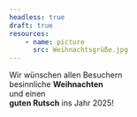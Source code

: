 ```yaml
---
headless: true
draft: true
resources:
    - name: picture
      src: Weihnachtsgrüße.jpg
---
```


Wir wünschen allen Besuchern  
besinnliche **Weihnachten**  
und einen  
**guten Rutsch** ins Jahr 2025!